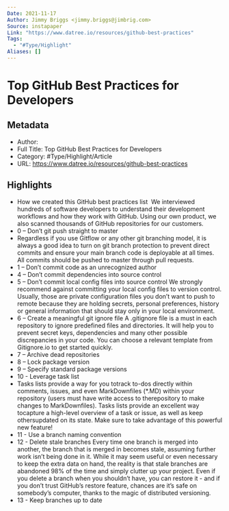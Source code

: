 ```yaml
---
Date: 2021-11-17
Author: Jimmy Briggs <jimmy.briggs@jimbrig.com>
Source: instapaper
Link: "https://www.datree.io/resources/github-best-practices"
Tags:
  - "#Type/Highlight"
Aliases: []
---
```


# Top GitHub Best Practices for Developers

## Metadata

* Author: 
* Full Title: Top GitHub Best Practices for Developers
* Category: #Type/Highlight/Article
* URL: https://www.datree.io/resources/github-best-practices

## Highlights

* How we created this GitHub best practices list
  ‍
  We interviewed hundreds of software developers to understand their development workflows and how they work with GitHub. Using our own product, we also scanned thousands of GitHub repositories for our customers.
* 0 – Don’t git push straight to master
* Regardless if you use Gitflow or any other git branching model, it is always a good idea to turn on git branch protection to prevent direct commits and ensure your main branch code is deployable at all times. All commits should be pushed to master through pull requests.
* 1 – Don’t commit code as an unrecognized author
* 4 – Don’t commit dependencies into source control
* 5 – Don’t commit local config files into source control
  We strongly recommend against committing your local config files to version control. Usually, those are private configuration files you don’t want to push to remote because they are holding secrets, personal preferences, history or general information that should stay only in your local environment.
* 6 – Create a meaningful git ignore file
  A .gitignore file is a must in each repository to ignore predefined files and directories. It will help you to prevent secret keys, dependencies and many other possible discrepancies in your code. You can choose a relevant template from Gitignore.io to get started quickly.
* 7 – Archive dead repositories
* 8 – Lock package version
* 9 – Specify standard package versions
* 10 - Leverage task list
* Tasks lists provide a way for you totrack to-dos directly within comments, issues, and even MarkDownfiles (\*.MD) within your repository (users must have write access to therepository to make changes to MarkDownfiles).
  Tasks lists provide an excellent way tocapture a high-level overview of a task or issue, as well as keep othersupdated on its state. Make sure to take advantage of this powerful new feature!
* 11 - Use a branch naming convention
* 12 - Delete stale branches
  Every time one branch is merged into another, the branch that is merged in becomes stale, assuming further work isn’t being done in it.
  While it may seem useful or even necessary to keep the extra data on hand, the reality is that stale branches are abandoned 98% of the time and simply clutter up your project.
  Even if you delete a branch when you shouldn’t have, you can restore it - and if you don’t trust GitHub’s restore feature, chances are it’s safe on somebody’s computer, thanks to the magic of distributed versioning.
* 13 - Keep branches up to date
